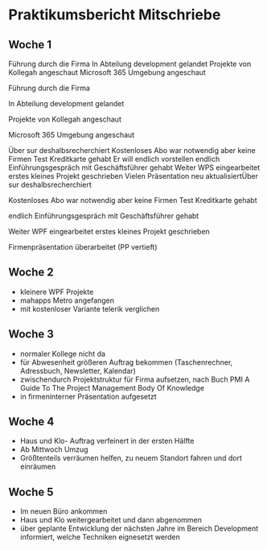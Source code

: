 # Praktikumsbericht Mitschriebe

## Woche 1



Führung durch die Firma In Abteilung development gelandet Projekte von Kollegah angeschaut Microsoft 365 Umgebung angeschaut 

Führung durch die Firma



In Abteilung development gelandet

Projekte von Kollegah angeschaut

Microsoft 365 Umgebung angeschaut

Über sur deshalbsrecherchiert Kostenloses Abo war notwendig aber keine Firmen Test Kreditkarte gehabt Er will endlich vorstellen endlich Einführungsgespräch mit Geschäftsführer gehabt Weiter WPS eingearbeitet erstes kleines Projekt geschrieben Vielen Präsentation neu aktualisiertÜber sur deshalbsrecherchiert

Kostenloses Abo war notwendig aber keine Firmen Test Kreditkarte gehabt

endlich Einführungsgespräch mit Geschäftsführer gehabt

Weiter WPF eingearbeitet erstes kleines Projekt geschrieben

Firmenpräsentation überarbeitet (PP vertieft)

## Woche 2

- kleinere WPF Projekte
- mahapps Metro angefangen
- mit kostenloser Variante telerik verglichen

## Woche 3

- normaler Kollege nicht da
- für Abwesenheit größeren Auftrag bekommen (Taschenrechner, Adressbuch, Newsletter, Kalendar)
- zwischendurch Projektstruktur für Firma aufsetzen, nach Buch PMI A Guide To The Project Management Body Of Knowledge
- in firmeninterner Präsentation aufgesetzt

## Woche 4

- Haus und Klo- Auftrag verfeinert in der ersten Hälfte
- Ab Mittwoch Umzug
- Größtenteils verräumen helfen, zu neuem Standort fahren und dort einräumen

## Woche 5

- Im neuen Büro ankommen
- Haus und Klo weitergearbeitet und dann abgenommen
- über geplante Entwicklung der nächsten Jahre im Bereich Development informiert, welche Techniken eignesetzt werden